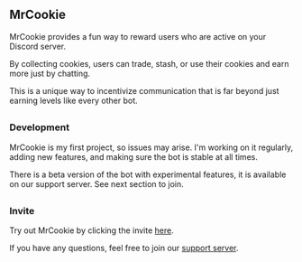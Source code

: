 ## MrCookie

MrCookie provides a fun way to reward users who are active on your Discord server. 

By collecting cookies, users can trade, stash, or use their cookies and earn more just by chatting.

This is a unique way to incentivize communication that is far beyond just earning levels like every other bot.
##
### Development
MrCookie is my first project, so issues may arise. I'm working on it regularly, adding new features, and making sure the bot is stable at all times.

There is a beta version of the bot with experimental features, it is available on our support server. See next section to join.

## 
### Invite

Try out MrCookie by clicking the invite [here](https://discord.com/api/oauth2/authorize?client_id=1133155318117957643&permissions=2550523984&scope=applications.commands%20bot).

If you have any questions, feel free to join our [support server](https://discord.gg/QQTC3ABV9U).



